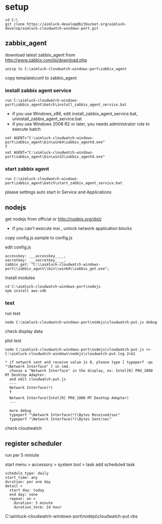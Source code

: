 # setup

```
cd C:\
git clone https://aimluck-develop@bitbucket.org/aimluck-develop/aimluck-cloudwatch-windows-port.git
```

## zabbix_agent

download latest zabbix_agent from http://www.zabbix.com/jp/download.php

```
unzip to C:\aimluck-cloudwatch-windows-port\zabbix_agent
```

copy template\conf to zabbix_agent

### install zabbix agent service

```
run C:\aimluck-cloudwatch-windows-port\zabbix_agent\batch\install_zabbix_agent_service.bat
```

* if you use Windows_x86, edit install_zabbix_agent_service.bat, uninstall_zabbix_agent_service.bat
* if you use Windows 2008 R2 or later, you needs administrator role to execute batch

```
set AGENT="C:\aimluck-cloudwatch-windows-port\zabbix_agent\bin\win64\zabbix_agentd.exe"
Ť
set AGENT="C:\aimluck-cloudwatch-windows-port\zabbix_agent\bin\win32\zabbix_agentd.exe"
```

### start zabbix agent

```
run C:\aimluck-cloudwatch-windows-port\zabbix_agent\batch\start_zabbix_agent_service.bat
```

please settings auto start in Service and Applications

## nodejs

get nodejs from official or http://nodejs.org/dist/

* if you can't execute msi , unlock network application blocks

copy config.js.sample to config.js

edit config.js

```
accesskey: ___accesskey____, 
secretkey: ___secretkey____,
zabbix_get: "C:\\aimluck-cloudwatch-windows-port\\zabbix_agent\\bin\\win64\\zabbix_get.exe";
```

install modules

```
cd C:\aimluck-cloudwatch-windows-port\nodejs
npm install aws-sdk
```

### test

run test

```
node C:\aimluck-cloudwatch-windows-port\nodejs\cloudwatch-put.js debug
```

check display data 

plot test

```
node C:\aimluck-cloudwatch-windows-port\nodejs\cloudwatch-put.js >> C:\aimluck-cloudwatch-windows\nodejs\cloudwatch-put.log 2>&1
```

```
* if network sent and receive value is 0, please type [ typeperf -qx "\Network Interface" ] in cmd.
  choose a "Network Interface" in the display, ex: Intel[R] PRO_1000 MT Desktop Adapter.
  and edit cloudwatch-put.js
  ---
  Network Interface(*)
  Ť
  Network Interface(Intel[R] PRO_1000 MT Desktop Adapter)
  ---

  more debug
  typeperf "\Network Interface(*)\Bytes Received/sec"
  typeperf "\Network Interface(*)\Bytes Sent/sec"
```

check cloudwatch

## register scheduler

run per 5 miniute

start menu > accessory > system tool > task
add scheduled task

```
schedule_type: daily
start_time: any
duration: per one day
detail > 
  start day: today
  end day: none
  repeat: on >
    duration: 5 minute
    duration_term: 24 hour
```

C:\aimluck-cloudwatch-windows-port\nodejs\cloudwatch-put.vbs